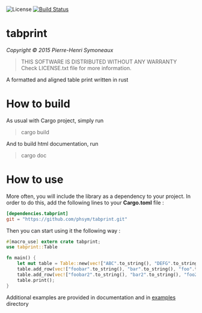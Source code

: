 ![License](http://img.shields.io/badge/license-BSD-lightgrey.svg)
[![Build Status](https://travis-ci.org/phsym/tabprint.svg)](https://travis-ci.org/phsymtabprint)

# tabprint

*Copyright &copy; 2015 Pierre-Henri Symoneaux*

> THIS SOFTWARE IS DISTRIBUTED WITHOUT ANY WARRANTY <br>
> Check LICENSE.txt file for more information. <br>

A formatted and aligned table print written in rust

# How to build

As usual with Cargo project, simply run

> cargo build

And to build html documentation, run

> cargo doc

# How to use
More often, you will include the library as a dependency to your project. In order to do this, add the following lines to your **Cargo.toml** file :

```toml
[dependencies.tabprint]
git = "https://github.com/phsym/tabprint.git"

```

Then you can start using it the following way :

```rust
#[macro_use] extern crate tabprint;
use tabprint::Table

fn main() {
	let mut table = Table::new(vec!["ABC".to_string(), "DEFG".to_string(), "HIJKLMN".to_string()]);
    table.add_row(vec!["foobar".to_string(), "bar".to_string(), "foo".to_string()]).unwrap();
    table.add_row(vec!["foobar2".to_string(), "bar2".to_string(), "foo2".to_string()]).unwrap();
    table.print();
}
```

Additional examples are provided in documentation and in [examples](./examples/) directory
